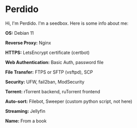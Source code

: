 # Perdido

Hi, I'm Perdido. I'm a seedbox. Here is some info about me:


**OS:** Debian 11

**Reverse Proxy:** Nginx

**HTTPS:** LetsEncrypt certificate (certbot)

**Web Authentication:** Basic Auth, password file

**File Transfer:** FTPS or SFTP (vsftpd), SCP 

**Security:** UFW, fail2ban, ModSecurity

**Torrent:** rTorrent backend, ruTorrent frontend

**Auto-sort:** Filebot, Sweeper (custom python script, not here)

**Streaming:** Jellyfin

**Name:** From a book
